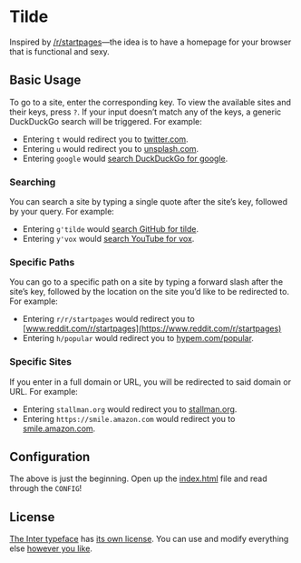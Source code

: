 # Tilde

Inspired by [/r/startpages](https://www.reddit.com/r/startpages)&mdash;the idea
is to have a homepage for your browser that is functional and sexy.

## Basic Usage

To go to a site, enter the corresponding key. To view the available sites and
their keys, press `?`. If your input doesn&rsquo;t match any of the keys, a
generic DuckDuckGo search will be triggered. For example:

- Entering `t` would redirect you to [twitter.com](https://twitter.com/home).
- Entering `u` would redirect you to
  [unsplash.com](https://unsplash.com/images).
- Entering `google` would
  [search DuckDuckGo for google](https://duckduckgo.com/?q=google).

### Searching

You can search a site by typing a single quote after the site&rsquo;s key,
followed by your query. For example:

- Entering `g'tilde` would
  [search GitHub for tilde](https://github.com/search?q=tilde).
- Entering `y'vox` would
  [search YouTube for vox](https://www.youtube.com/results?search_query=vox).

### Specific Paths

You can go to a specific path on a site by typing a forward slash after the
site&rsquo;s key, followed by the location on the site you&rsquo;d like to be
redirected to. For example:

- Entering `r/r/startpages` would redirect you to
  [www.reddit.com/r/startpages](https://www.reddit.com/r/startpages)
- Entering `h/popular` would redirect you to
  [hypem.com/popular](http://hypem.com/popular).

### Specific Sites

If you enter in a full domain or URL, you will be redirected to said domain or
URL. For example:

- Entering `stallman.org` would redirect you to
  [stallman.org](https://stallman.org/).
- Entering `https://smile.amazon.com` would redirect you to
  [smile.amazon.com](https://smile.amazon.com/).

## Configuration

The above is just the beginning. Open up the [index.html](index.html) file and
read through the `CONFIG`!

## License

[The Inter typeface](https://rsms.me/inter/) has
[its own license](https://github.com/cadejscroggins/tilde/blob/master/fonts/LICENSE).
You can use and modify everything else
[however you like](https://github.com/cadejscroggins/tilde/blob/master/LICENSE).
